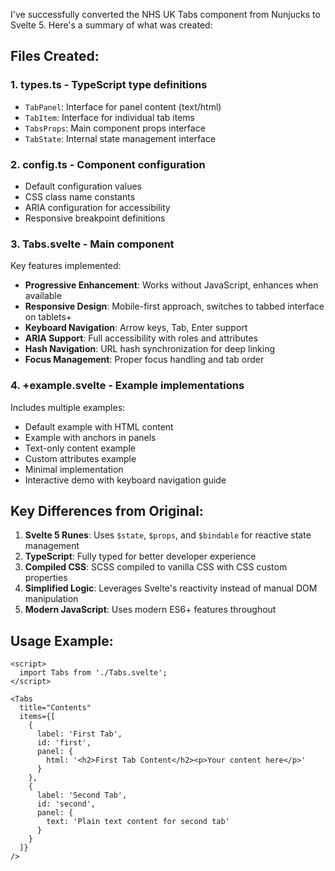 I've successfully converted the NHS UK Tabs component from Nunjucks to Svelte 5. Here's a summary of what was created:

## Files Created:

### 1. **types.ts** - TypeScript type definitions
- `TabPanel`: Interface for panel content (text/html)
- `TabItem`: Interface for individual tab items
- `TabsProps`: Main component props interface
- `TabState`: Internal state management interface

### 2. **config.ts** - Component configuration
- Default configuration values
- CSS class name constants
- ARIA configuration for accessibility
- Responsive breakpoint definitions

### 3. **Tabs.svelte** - Main component
Key features implemented:
- **Progressive Enhancement**: Works without JavaScript, enhances when available
- **Responsive Design**: Mobile-first approach, switches to tabbed interface on tablets+
- **Keyboard Navigation**: Arrow keys, Tab, Enter support
- **ARIA Support**: Full accessibility with roles and attributes
- **Hash Navigation**: URL hash synchronization for deep linking
- **Focus Management**: Proper focus handling and tab order

### 4. **+example.svelte** - Example implementations
Includes multiple examples:
- Default example with HTML content
- Example with anchors in panels
- Text-only content example
- Custom attributes example
- Minimal implementation
- Interactive demo with keyboard navigation guide

## Key Differences from Original:

1. **Svelte 5 Runes**: Uses `$state`, `$props`, and `$bindable` for reactive state management
2. **TypeScript**: Fully typed for better developer experience
3. **Compiled CSS**: SCSS compiled to vanilla CSS with CSS custom properties
4. **Simplified Logic**: Leverages Svelte's reactivity instead of manual DOM manipulation
5. **Modern JavaScript**: Uses modern ES6+ features throughout

## Usage Example:

```svelte
<script>
  import Tabs from './Tabs.svelte';
</script>

<Tabs
  title="Contents"
  items={[
    {
      label: 'First Tab',
      id: 'first',
      panel: {
        html: '<h2>First Tab Content</h2><p>Your content here</p>'
      }
    },
    {
      label: 'Second Tab',
      id: 'second',
      panel: {
        text: 'Plain text content for second tab'
      }
    }
  ]}
/>
```
